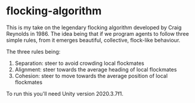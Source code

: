 # flocking-algorithm

This is my take on the legendary flocking algorithm developed by Craig Reynolds in 1986. The idea being that if we program agents to follow three simple rules, from it emerges beautiful, collective, flock-like behaviour.

The three rules being:

1. Separation: steer to avoid crowding local flockmates
2. Alignment: steer towards the average heading of local flockmates
3. Cohesion: steer to move towards the average position of local flockmates

To run this you'll need Unity version 2020.3.7f1.
